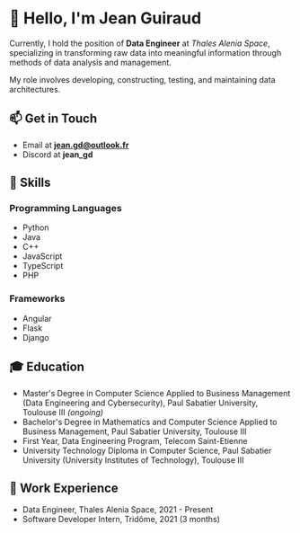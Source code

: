 
# 👋 Hello, I'm Jean Guiraud 

Currently, I hold the position of **Data Engineer** at _Thales Alenia Space_, specializing in transforming raw data into meaningful information through methods of data analysis and management. 

My role involves developing, constructing, testing, and maintaining data architectures.

## 📫 Get in Touch
- Email at **jean.gd@outlook.fr**
- Discord at **jean_gd**

## 🧰 Skills
### Programming Languages
- Python
- Java
- C++
- JavaScript
- TypeScript
- PHP

### Frameworks
- Angular
- Flask
- Django

## 🎓 Education
- Master's Degree in Computer Science Applied to Business Management (Data Engineering and Cybersecurity), Paul Sabatier University, Toulouse III _(ongoing)_
- Bachelor's Degree in Mathematics and Computer Science Applied to Business Management, Paul Sabatier University, Toulouse III
- First Year, Data Engineering Program, Telecom Saint-Etienne
- University Technology Diploma in Computer Science, Paul Sabatier University (University Institutes of Technology), Toulouse III

## 💼 Work Experience
- Data Engineer, Thales Alenia Space, 2021 - Present
- Software Developer Intern, Tridôme, 2021 (3 months)
